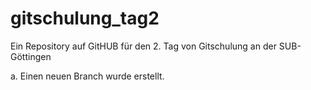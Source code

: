 gitschulung_tag2
================

Ein Repository auf GitHUB für den 2. Tag von Gitschulung an der SUB-Göttingen

a. Einen neuen Branch wurde erstellt.
